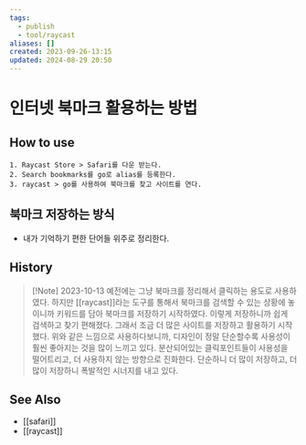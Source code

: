 ```yaml
---
tags:
  - publish
  - tool/raycast
aliases: []
created: 2023-09-26-13:15
updated: 2024-08-29 20:50
---
```

# 인터넷 북마크 활용하는 방법
## How to use
```
1. Raycast Store > Safari를 다운 받는다.
2. Search bookmarks를 go로 alias를 등록한다.
3. raycast > go를 사용하여 북마크를 찾고 사이트를 연다.
```

## 북마크 저장하는 방식
- 내가 기억하기 편한 단어들 위주로 정리한다.

## History
> [!Note] 2023-10-13
> 예전에는 그냥 북마크를 정리해서 클릭하는 용도로 사용하였다.
> 하지만 [[raycast]]라는 도구를 통해서 북마크를 검색할 수 있는 상황에 놓이니까 키워드를 담아 북마크를 저장하기 시작하였다.
> 이렇게 저장하니까 쉽게 검색하고 찾기 편해졌다.
> 그래서 조금 더 많은 사이트를 저장하고 활용하기 시작했다.
> 위와 같은 느낌으로 사용하다보니까, 디자인이 정말 단순할수록 사용성이 훨씬 좋아지는 것을 많이 느끼고 있다.
> 분산되어있는 클릭포인트들이 사용성을 떨어트리고, 더 사용하지 않는 방향으로 진화한다.
> 단순하니 더 많이 저장하고, 더 많이 저장하니 폭발적인 시너지를 내고 있다.

## See Also
- [[safari]]
- [[raycast]]